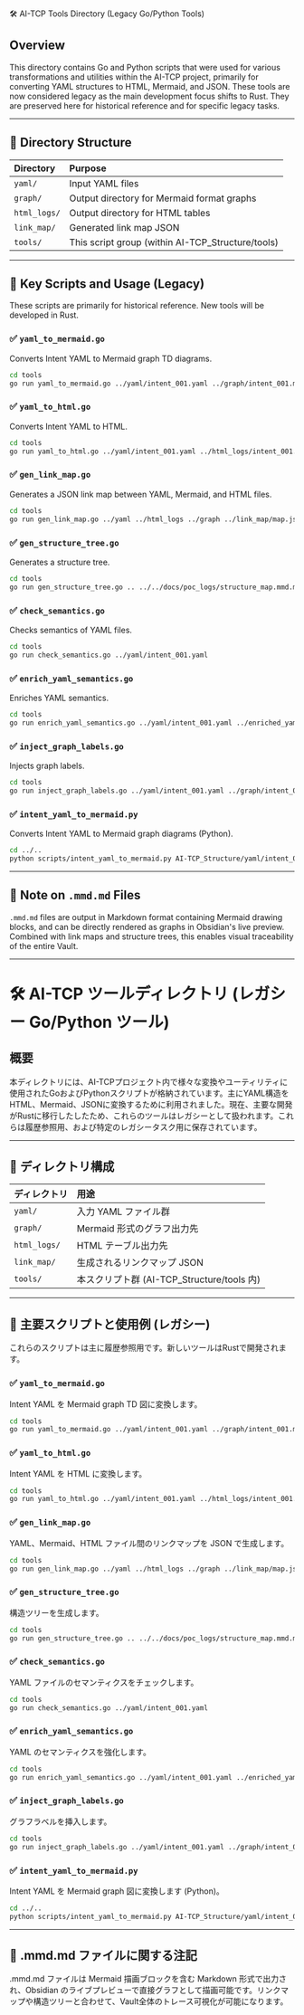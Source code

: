🛠️ AI-TCP Tools Directory (Legacy Go/Python Tools)

## Overview

This directory contains Go and Python scripts that were used for various transformations and utilities within the AI-TCP project, primarily for converting YAML structures to HTML, Mermaid, and JSON. These tools are now considered legacy as the main development focus shifts to Rust. They are preserved here for historical reference and for specific legacy tasks.

---

## 📁 Directory Structure

| Directory | Purpose                                                              |
| :-------- | :------------------------------------------------------------------- |
| `yaml/`   | Input YAML files                                                     |
| `graph/`  | Output directory for Mermaid format graphs                           |
| `html_logs/` | Output directory for HTML tables                                     |
| `link_map/` | Generated link map JSON                                              |
| `tools/`  | This script group (within AI-TCP_Structure/tools)                    |

---

## 📌 Key Scripts and Usage (Legacy)

These scripts are primarily for historical reference. New tools will be developed in Rust.

### ✅ `yaml_to_mermaid.go`

Converts Intent YAML to Mermaid graph TD diagrams.

```bash
cd tools
go run yaml_to_mermaid.go ../yaml/intent_001.yaml ../graph/intent_001.mmd.md
```

### ✅ `yaml_to_html.go`

Converts Intent YAML to HTML.

```bash
cd tools
go run yaml_to_html.go ../yaml/intent_001.yaml ../html_logs/intent_001.html
```

### ✅ `gen_link_map.go`

Generates a JSON link map between YAML, Mermaid, and HTML files.

```bash
cd tools
go run gen_link_map.go ../yaml ../html_logs ../graph ../link_map/map.json
```

### ✅ `gen_structure_tree.go`

Generates a structure tree.

```bash
cd tools
go run gen_structure_tree.go .. ../../docs/poc_logs/structure_map.mmd.md
```

### ✅ `check_semantics.go`

Checks semantics of YAML files.

```bash
cd tools
go run check_semantics.go ../yaml/intent_001.yaml
```

### ✅ `enrich_yaml_semantics.go`

Enriches YAML semantics.

```bash
cd tools
go run enrich_yaml_semantics.go ../yaml/intent_001.yaml ../enriched_yaml -description "Sample" -next intent_002
```

### ✅ `inject_graph_labels.go`

Injects graph labels.

```bash
cd tools
go run inject_graph_labels.go ../yaml/intent_001.yaml ../graph/intent_001.mmd.md ../graph_labeled/intent_001.mmd.md
```

### ✅ `intent_yaml_to_mermaid.py`

Converts Intent YAML to Mermaid graph diagrams (Python).

```bash
cd ../..
python scripts/intent_yaml_to_mermaid.py AI-TCP_Structure/yaml/intent_001.yaml AI-TCP_Structure/graph/intent_001.mmd.md
```

---

## 📝 Note on `.mmd.md` Files

`.mmd.md` files are output in Markdown format containing Mermaid drawing blocks, and can be directly rendered as graphs in Obsidian's live preview. Combined with link maps and structure trees, this enables visual traceability of the entire Vault.

---

# 🛠️ AI-TCP ツールディレクトリ (レガシー Go/Python ツール)

## 概要

本ディレクトリには、AI-TCPプロジェクト内で様々な変換やユーティリティに使用されたGoおよびPythonスクリプトが格納されています。主にYAML構造をHTML、Mermaid、JSONに変換するために利用されました。現在、主要な開発がRustに移行したしたため、これらのツールはレガシーとして扱われます。これらは履歴参照用、および特定のレガシータスク用に保存されています。

---

## 📁 ディレクトリ構成

| ディレクトリ | 用途                                                              |
| :----------- | :---------------------------------------------------------------- |
| `yaml/`      | 入力 YAML ファイル群                                              |
| `graph/`     | Mermaid 形式のグラフ出力先                                        |
| `html_logs/` | HTML テーブル出力先                                               |
| `link_map/`  | 生成されるリンクマップ JSON                                       |
| `tools/`     | 本スクリプト群 (AI-TCP_Structure/tools 内)                        |

---

## 📌 主要スクリプトと使用例 (レガシー)

これらのスクリプトは主に履歴参照用です。新しいツールはRustで開発されます。

### ✅ `yaml_to_mermaid.go`

Intent YAML を Mermaid graph TD 図に変換します。

```bash
cd tools
go run yaml_to_mermaid.go ../yaml/intent_001.yaml ../graph/intent_001.mmd.md
```

### ✅ `yaml_to_html.go`

Intent YAML を HTML に変換します。

```bash
cd tools
go run yaml_to_html.go ../yaml/intent_001.yaml ../html_logs/intent_001.html
```

### ✅ `gen_link_map.go`

YAML、Mermaid、HTML ファイル間のリンクマップを JSON で生成します。

```bash
cd tools
go run gen_link_map.go ../yaml ../html_logs ../graph ../link_map/map.json
```

### ✅ `gen_structure_tree.go`

構造ツリーを生成します。

```bash
cd tools
go run gen_structure_tree.go .. ../../docs/poc_logs/structure_map.mmd.md
```

### ✅ `check_semantics.go`

YAML ファイルのセマンティクスをチェックします。

```bash
cd tools
go run check_semantics.go ../yaml/intent_001.yaml
```

### ✅ `enrich_yaml_semantics.go`

YAML のセマンティクスを強化します。

```bash
cd tools
go run enrich_yaml_semantics.go ../yaml/intent_001.yaml ../enriched_yaml -description "Sample" -next intent_002
```

### ✅ `inject_graph_labels.go`

グラフラベルを挿入します。

```bash
cd tools
go run inject_graph_labels.go ../yaml/intent_001.yaml ../graph/intent_001.mmd.md ../graph_labeled/intent_001.mmd.md
```

### ✅ `intent_yaml_to_mermaid.py`

Intent YAML を Mermaid graph 図に変換します (Python)。

```bash
cd ../..
python scripts/intent_yaml_to_mermaid.py AI-TCP_Structure/yaml/intent_001.yaml AI-TCP_Structure/graph/intent_001.mmd.md
```

---

## 📝 .mmd.md ファイルに関する注記

.mmd.md ファイルは Mermaid 描画ブロックを含む Markdown 形式で出力され、Obsidian のライブプレビューで直接グラフとして描画可能です。リンクマップや構造ツリーと合わせて、Vault全体のトレース可視化が可能になります。